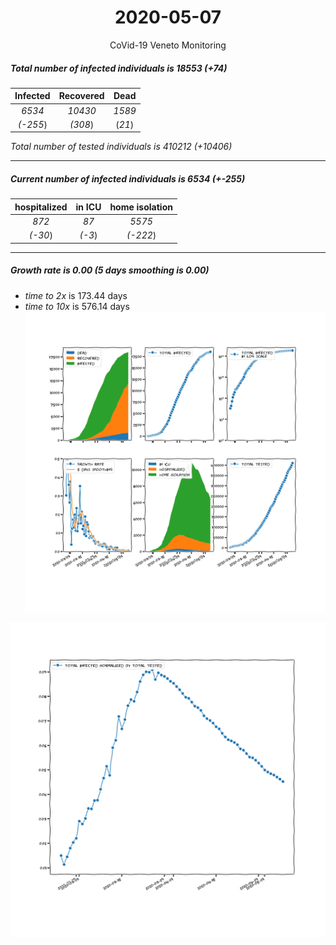 <div align='center'>

# 2020-05-07
CoVid-19 Veneto Monitoring
</div>

##### Total number of infected individuals is 18553 (+74)
Infected | Recovered | Dead
:---: | :---: | :---:
*6534* | *10430* | *1589*
*(-255*) | *(308*) | (*21*)

*Total number of tested individuals is 410212 (+10406)*
***
##### Current number of infected individuals is 6534 (+-255)
hospitalized | in ICU | home isolation
:---: | :---: | :---:
*872* |*87* |*5575*
*(-30*) |*(-3*) |*(-222*)
***
##### Growth rate is 0.00 (5 days smoothing is 0.00)
- *time to 2x* is 173.44 days
- *time to 10x* is 576.14 days
![stats][stats]

![infected_normalized][infected_normalized]

[stats]: stats_Veneto.png
[infected_normalized]: infected_normalized_Veneto.png
